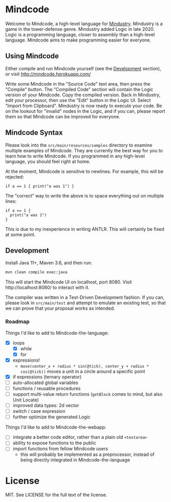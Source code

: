 # Mindcode

Welcome to Mindcode, a high-level language for [Mindustry](https://github.com/anuke/mindustry). Mindustry is a game in
the tower-defense genre. Mindustry added Logic in late 2020. Logic is a programming language, closer to assembly than a
high-level language. Mindcode aims to make programming easier for everyone.

## Using Mindcode

Either compile and run Mindcode yourself (see the [Development](#development) section), or visit
http://mindcode.herokuapp.com/

Write some Mindcode in the "Source Code" text area, then press the "Compile" button. The "Compiled Code" section will
contain the Logic version of your Mindcode. Copy the compiled version. Back in Mindustry, edit your processor, then use
the "Edit" button in the Logic UI. Select "Import from Clipboard". Mindustry is now ready to execute your code. Be on
the lookout for "invalid" nodes in the Logic, and if you can, please report them so that Mindcode can be improved for
everyone.

## Mindcode Syntax

Please look into the `src/main/resources/samples` directory to examine multiple examples of Mindcode. They are currently
the best way for you to learn how to write Mindcode. If you programmed in any high-level language, you should feel right
at home.

At the moment, Mindcode is sensitive to newlines. For example, this will be rejected:

```
if a == 1 { print("a was 1") }
```

The "correct" way to write the above is to space everything out on multiple lines:

```
if a == 1 {
  print("a was 1")
}
```

This is due to my inexperience in writing ANTLR. This will certainly be fixed at some point.

## Development

Install Java 11+, Maven 3.6, and then run:

```sh
mvn clean compile exec:java
```

This will start the Mindcode UI on localhost, port 8080. Visit http://localhost:8080/ to interact with it.

The compiler was written in a Test-Driven Development fashion. If you can, please look in `src/main/test` and attempt to
emulate an existing test, so that we can prove that your proposal works as intended.

### Roadmap

Things I'd like to add to Mindcode-the-language:

* [x] loops
    * [x] while
    * [x] for
* [x] expressions!
    * `move(center_x + radius * sin(@tick), center_y + radius * cos(@tick))` moves a unit in a circle around a specific point
* [x] if expressions (ternary operator)
* [ ] auto-allocated global variables
* [ ] functions / reusable procedures
* [ ] support multi-value return functions (`getBlock` comes to mind, but also Unit Locate)
* [ ] improved data types: 2d vector
* [ ] switch / case expression
* [ ] further optimize the generated Logic

Things I'd like to add to Mindcode-the-webapp:

* [ ] integrate a better code editor, rather than a plain old `<textarea>`
* [ ] ability to expose functions to the public
* [ ] import functions from fellow Mindcode users
    * this will probably be implemented as a preprocessor, instead of being directly integrated in Mindcode-the-language

# License

MIT. See LICENSE for the full text of the license.
